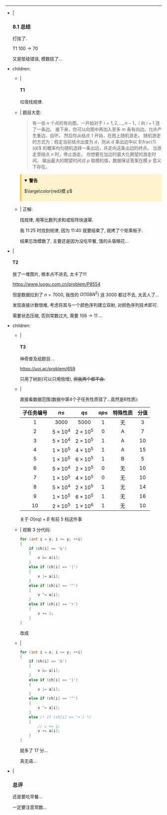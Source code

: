 ---
- |
    ### 8.1 总结

    打挂了.

    T1 $100\to70$

    又是低级错误, 模数挂了...

- children:
    - |
        #### T1

        垃圾找规律.

    - |
        题目大意:

        > 有一张 $n$ 个点的有向图，一开始对于 $i=1,2,\dots,n-1$，$i$ 向 $i+1$ 连了一条边。
        接下来，你可以向图中再加入至多 $m$ 条有向边。允许产生重边、自环。
        然后你从结点 $1$ 开始，在图上随机游走。
        随机游走的方式为：假定当前结点出度为 $d$，则从 $d$ 条出边中以 $\frac{1}{d}$ 的概率均匀随机选择一条出边，并走向这条出边的终点。
        当游走至结点 $n$ 时，停止游走。
        你想要在加边时最大化期望的游走时间。
        输出最大的期望时间对 $p$ 取模的值，数据保证答案在模 $p$ 意义下存在。

        <details open style="background-color: #fff3cd; border-left: 4px solid #ffc107; padding: 10px; margin: 10px 0; border-radius: 4px;">
        <summary style="font-weight: bold; cursor: pointer;">警告</summary>

        $\large\color{red}模 p$
        </details>

        

    - |
        正解:

        找规律, 用等比数列求和或矩阵快速幂.

        我 11:25 时找到规律, 因为 11:40 就要结束了, 就拷了个矩乘板子.

        结果忘改模数了, 主要还是因为没吃早餐, 饿的头昏眼花...

- |
    #### T2

    放了一堆图片, 根本点不进去, 太卡了!!!

    https://www.luogu.com.cn/problem/P8554

    但是数据拉到了 $n=7000$, 我改的 $O(108N^2)$ 连 $3000$ 都过不去, 太丢人了...

    发现直接计数很难, 考虑将其与一个颜色序列建立双射, 对颜色序列技术即可.

    需要状态压缩, 否则常数过大, 需要 $108\to11$ ...

- children:
    - |
        #### T3

        神奇普及组题目...

        https://uoj.ac/problem/659

        只用了树剖(可以只用倍增), ~~但我两个都不会.~~

    - |

        直接看数据范围(数据中第4个子任务性质错了...竟然是B性质):

        | 子任务编号 |    $n \leq$     |    $q \leq$     | $op \leq$ |  特殊性质  | 分值  |
        | :--------: | :-------------: | :-------------: | :-------: | :--------: | :---: |
        |    $1$     |     $3000$      |     $5000$      |    $1$    |     无     |  $3$  |
        |    $2$     | $5 \times 10^4$ | $2 \times 10^5$ |    $0$    | $\text{A}$ |  $7$  |
        |    $3$     | $5 \times 10^4$ | $2 \times 10^5$ |    $1$    | $\text{A}$ | $10$  |
        |    $4$     | $1\times 10^5$  | $4 \times 10^5$ |    $1$    | $\text{A}$ | $15$  |
        |    $5$     | $1\times 10^5$  | $6 \times 10^5$ |    $1$    | $\text{B}$ |  $5$  |
        |    $6$     | $5 \times 10^4$ | $2 \times 10^5$ |    $0$    |     无     | $10$  |
        |    $7$     | $1\times 10^5$  | $4 \times 10^5$ |    $0$    |     无     | $10$  |
        |    $8$     | $5 \times 10^4$ | $2 \times 10^5$ |    $1$    |     无     | $14$  |
        |    $9$     | $1\times 10^5$  | $6 \times 10^5$ |    $1$    |     无     | $16$  |
        |    $10$    | $2\times 10^5$  | $1 \times 10^6$ |    $1$    |     无     | $10$  |

        关于 $O(nq)+B$ 有前 $5$ 档这件事

    - |
        观察 $3$ 分代码:

        ```cpp
        for (int i = x; i <= y; ++i)
        {
            if (ch[i] == '&')
            {
                v &= a[i];
            }
            else if (ch[i] == '|')
            {
                v |= a[i];
            }
            else if (ch[i] == '^')
            {
                v ^= a[i];
            }
            else if (ch[i] == '+')
            {
                v += 1;
            }
        }
        ```

        改成

    - |

        ```cpp
        for (int i = x; i <= y; ++i)
        {
            if (ch[i] == '&')
            {
                v &= a[i];
            }
            else if (ch[i] == '|')
            {
                v |= a[i];
            }
            else if (ch[i] == '^')
            {
                v ^= a[i];
            }
            else /* if (ch[i] == '+') */
            {
                // v += 1;
                v += a[i];
            }
        }
        ```

        就多了 $17$ 分...

        真无语...

- |
    ### 总评

    还是要吃早餐...

    一定要注意常数...